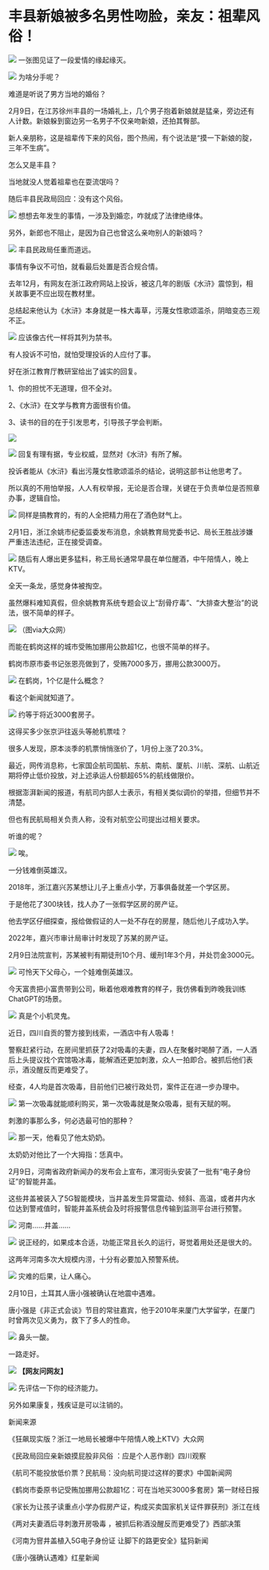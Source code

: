 # 丰县新娘被多名男性吻脸，亲友：祖辈风俗！

![](https://inews.gtimg.com/news_bt/Gx3QQYfizCh6ljC0LalwT6Z_oK5qAR4BNK4MM1wT1uOWkAA/0)
一张图见证了一段爱情的缘起缘灭。

![](https://inews.gtimg.com/news_bt/O8MllAo0i9MZDldMN2GbTomH2uqaXAqfmiOfi7468TLxMAA/1000)
为啥分手呢？

难道是听说了男方当地的婚俗？

2月9日，在江苏徐州丰县的一场婚礼上，几个男子抱着新娘就是猛亲，旁边还有人计数。新娘躲到窗边另一名男子不仅亲吻新娘，还拍其臀部。

新人亲朋称，这是祖辈传下来的风俗，图个热闹，有个说法是“摸一下新娘的腚，三年不生病”。

怎么又是丰县？

当地就没人觉着祖辈也在耍流氓吗？

随后丰县民政局回应：没有这个风俗。

![](https://inews.gtimg.com/news_bt/O-6fnIskH_twKaNn6wpn0azCiQEHYFcSD9jIMKe3kwRy4AA/1000)
想想去年发生的事情，一涉及到婚恋，咋就成了法律绝缘体。

另外，新郎也不阻止，是因为自己也曾这么亲吻别人的新娘吗？

![](https://inews.gtimg.com/news_bt/OqC2PiFJo_MPpeMBm9fQfgwF0pCa7JDFMMxR69GWrOD4oAA/1000)
丰县民政局任重而道远。

事情有争议不可怕，就看最后处置是否合规合情。

去年12月，有网友在浙江政府网站上投诉，被这几年的剧版《水浒》震惊到，相关故事更不应出现在教材里。

总结起来他认为《水浒》本身就是一株大毒草，污蔑女性歌颂滥杀，阴暗变态三观不正。

![](https://inews.gtimg.com/news_bt/Oz5RcREefYKHeAJR8X-g669z5ZEB_bJRdcrjF1M_VEkOwAA/1000)
应该像古代一样将其列为禁书。

有人投诉不可怕，就怕受理投诉的人应付了事。

好在浙江教育厅教研室给出了诚实的回复。

1、你的担忧不无道理，但不全对。

2、《水浒》在文学与教育方面很有价值。

3、读书的目的在于引发思考，引导孩子学会判断。

![](https://inews.gtimg.com/news_bt/OEGbtSzvACRbA9_G2rvs05n9f5BQ3KKQRX27venK0J7r0AA/1000)

![](https://inews.gtimg.com/news_bt/OP4PM0UJ2Bmw_xAj7zH9Z1XIt5dh-zp4oJdu8x2pfxqJUAA/1000)
回复有理有据，专业权威，显然对《水浒》有所了解。

投诉者能从《水浒》看出污蔑女性歌颂滥杀的结论，说明这部书让他思考了。

所以真的不用怕举报，人人有权举报，无论是否合理，关键在于负责单位是否照章办事，逻辑自恰。

![](https://inews.gtimg.com/news_bt/OYIVB39F1-DHbcewWG29gsdcMZTcRsW613Wz44oXmBWPQAA/1000)
同样是搞教育的，有的人全把精力用在了酒色财气上。

2月1日，浙江余姚市纪委监委发布消息，余姚教育局党委书记、局长王胜战涉嫌严重违法违纪，正在接受调查。

![](https://inews.gtimg.com/news_bt/OqyFWU8HH20GHYTGWp6kh1G-9hoR_7ABt8238tiTjSsDIAA/1000)
随后有人爆出更多猛料，称王局长通常早晨在单位醒酒，中午陪情人，晚上KTV。

全天一条龙，感觉身体被掏空。

虽然爆料难知真假，但余姚教育系统专题会议上“刮骨疗毒”、“大排查大整治”的说法，很不简单的样子。

![](https://inews.gtimg.com/news_bt/OH3dlTlGGqomd7XIEHYMNE87rx9sEoCsnmlwHQ-Rfq9fkAA/1000)
（图via大众网）

而能在鹤岗这样的城市受贿加挪用公款超1亿，也很不简单的样子。

鹤岗市原市委书记张恩亮做到了，受贿7000多万，挪用公款3000万。

![](https://inews.gtimg.com/news_bt/OqyJSQAKoLTsQ_oAK0GQmogDTrUbgQ7XUrDR_R8qyunpUAA/1000)
在鹤岗，1个亿是什么概念？

看这个新闻就知道了。

![](https://inews.gtimg.com/news_bt/O9n6bxbepglfFpD6M3HWnTkU-2-UlCVWnUMMcrK3kUKvwAA/1000)
约等于将近3000套房子。

这得买多少张京沪往返头等舱机票哇？

很多人发现，原本淡季的机票悄悄涨价了，1月份上涨了20.3%。

最近，网传消息称，七家国企航司国航、东航、南航、厦航、川航、深航、山航近期将停止低价投放，对上述承运人份额超65%的航线做限价。

根据澎湃新闻的报道，有航司内部人士表示，有相关类似调价的举措，但细节并不清楚。

但也有民航局相关负责人称，没有对航空公司提出过相关要求。

听谁的呢？

![](https://inews.gtimg.com/news_bt/Gjz43h4LhtK14rVMKaXweaRuvKe8W5nWsjLvW6qX-n7YgAA/0)
唉。

一分钱难倒英雄汉。

2018年，浙江嘉兴苏某想让儿子上重点小学，万事俱备就差一个学区房。

于是他花了300块钱，找人办了一张假学区房的房产证。

他去学区仔细探查，报给做假证的人一处不存在的房屋，随后他儿子成功入学。

2022年，嘉兴市审计局审计时发现了苏某的房产证。

2月9日法院宣判，苏某被判有期徒刑10个月、缓刑1年3个月，并处罚金3000元。

![](https://inews.gtimg.com/news_bt/OzN3pqlKEzvOrVTqbw-GYVpRmkOrXIIfKACIxkQJzCUzQAA/1000)
可怜天下父母心，一个娃难倒英雄汉。

今天富贵把小富贵带到公司，瞅着他艰难教育的样子，我仿佛看到昨晚我训练ChatGPT的场景。

![](https://inews.gtimg.com/news_bt/O6yQtZHNZP0wBpFROGgXltl0IBnPX8-IbrcuVjXtH1oMUAA/1000)
真是个小机灵鬼。

近日，四川自贡的警方接到线索，一酒店中有人吸毒！

警察赶紧行动，在房间里抓获了2对吸毒的夫妻，四人在聚餐时喝醉了酒，一人酒后上头提议找个宾馆吸冰毒，能解酒还更加刺激，众人一拍即合。被抓后他们表示，酒没醒反而更难受了。

经查，4人均是首次吸毒，目前他们已被行政处罚，案件正在进一步办理中。

![](https://inews.gtimg.com/news_bt/On-u4cby3jJ2IowPiGZdfSd1Hh1JSeCFo1JvekzfREzAgAA/1000)
第一次吸毒就能顺利购买，第一次吸毒就是聚众吸毒，挺有天赋的啊。

刺激的事那么多，何必选最可怕的那种？

![](https://inews.gtimg.com/news_bt/OtT-J19K1xCoW23Jdm5MYq3G8wxHfy6I1Il8n1XaSlMUQAA/1000)
那一天，他看见了他太奶奶。

太奶奶对他比了一个大拇指：恁真中。

2月9日，河南省政府新闻办的发布会上宣布，漯河街头安装了一批有“电子身份证”的智能井盖。

这些井盖被装入了5G智能模块，当井盖发生异常震动、倾斜、高温，或者井内水位达到警戒值时，智能井盖系统会及时将报警信息传输到监测平台进行预警。

![](https://inews.gtimg.com/news_bt/OGLlhKTggNYbIaBoXW6-MPPES6AVXJlSskoREPiXA3FQEAA/1000)
河南……井盖……

![](https://inews.gtimg.com/news_bt/Ojuqacp6fWmRZfVSFpovOnBIGtBKU1jcOb7eMdJGVKIU4AA/1000)
说正经的，如果成本合适，功能正常且长久的运行，哥觉着用处还是很大的。

这两年河南多次大规模内涝，十分有必要加入预警系统。

![](https://inews.gtimg.com/news_bt/OkIKyJGxQryx_vLQlgDI-urjQDhVa1Nz1d3AF1CDU8FJIAA/1000)
灾难的后果，让人痛心。

2月10日，土耳其人唐小强被确认在地震中遇难。

唐小强是《非正式会谈》节目的常驻嘉宾，他于2010年来厦门大学留学，在厦门时曾两次见义勇为，救下了多人的性命。

![](https://inews.gtimg.com/news_bt/O3USGUVO1EpFkSjw59GYo0_QAYnLoLj7TieWcv5WjlCucAA/1000)
鼻头一酸。

一路走好。

![](https://inews.gtimg.com/news_bt/OrF26jWzGl83KC0u5-LBI78oY6_GmaLe8rCWx2FC8SyKkAA/1000)
**【网友问网友】**

![](https://inews.gtimg.com/news_bt/OruqnkioQQfLfkCZajsxgANtjFxKnw2KxaoSDcdNo_bYoAA/1000)
先评估一下你的经济能力。

另外如果康复，残疾证是可以注销的。

新闻来源

《狂飙现实版？浙江一地局长被爆中午陪情人晚上KTV》大众网

《民政局回应亲新娘摸屁股非风俗 ：应是个人恶作剧》四川观察

《航司不能投放低价票？民航局：没向航司提过这样的要求》中国新闻网

《鹤岗市委原书记受贿加挪用公款超1亿：可在当地买3000多套房》第一财经日报

《家长为让孩子读重点小学办假房产证，构成买卖国家机关证件罪获刑》浙江在线

《两对夫妻酒后寻刺激开房吸毒 ，被抓后称酒没醒反而更难受了》西部决策

《河南为窨井盖植入5G电子身份证 让脚下的路更安全》猛犸新闻

《唐小强确认遇难》红星新闻

